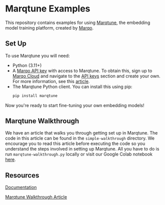 # Marqtune Examples

This repository contains examples for using [Marqtune](https://cloud.marqo.ai/marqtune/), the embedding model training platform, created by [Marqo](https://marqo.ai/).

## Set Up
To use Marqtune you will need:

- Python (3.11+)
- A [Marqo API key](https://cloud.marqo.ai/settings/api-keys/) with access to Marqtune. To obtain this, sign up to [Marqo Cloud](https://cloud.marqo.ai/authentication/register/) and navigate to the [API keys](https://cloud.marqo.ai/settings/api-keys/) section and create your own. For more information, see this [article](https://marqo.ai/blog/finding-my-marqo-api-key).
- The Marqtune Python client. You can install this using pip:
    ```bash
    pip install marqtune
    ```

Now you're ready to start fine-tuning your own embedding models! 

## Marqtune Walkthrough
We have an article that walks you through getting set up in Marqtune. The code in this article can be found in the `simple-walkthrough` directory. We encourage you to read this article before executing the code so you understand the steps involved in setting up Marqtune. All you have to do is run `marqtune-walkthrough.py` locally or visit our Google Colab notebook [here](https://colab.research.google.com/drive/132QX_LM1db0huNpN41Vg62otSfcNuJu6?usp=sharing).

## Resources

[Documentation](https://docs.marqo.ai/2.10/Marqtune/what_is_finetuning/)

[Marqtune Walkthrough Article](https://marqo.ai/blog)

